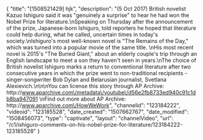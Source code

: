 {
    "title": "[1508521429] hjk",
    "description": "(5 Oct 2017) British novelist Kazuo Ishiguro said it was \"genuinely a surprise\" to hear he had won the Nobel Prize for literature.\nSpeaking on Thursday after the announcement of the prize, Japanese-born Ishiguro, told reporters he hoped that literature could help during, what he called, uncertain times in today's society.\nIshiguro's most well-known novel is \"The Remains of the Day,\" which was turned into a popular movie of the same title. \nHis most recent novel is 2015's \"The Buried Giant,\" about an elderly couple's trip through an English landscape to meet a son they haven't seen in years.\nThe choice of British novelist Ishiguro marks a return to conventional literature after two consecutive years in which the prize went to non-traditional recipients - singer-songwriter Bob Dylan and Belarusian journalist, Svetlana Alexievich.\n\n\nYou can license this story through AP Archive: http:\/\/www.aparchive.com\/metadata\/youtube\/d56e2fb8733ed940c91c1db8ba947091 \nFind out more about AP Archive: http:\/\/www.aparchive.com\/HowWeWork",
    "channelid": "123184222",
    "videoid": "123185528",
    "date_created": "1507662767",
    "date_modified": "1508456073",
    "type": "captivate",
    "layout": "channelVideo",
    "url": "\/c1\/ishiguro-comments-on-his-nobel-prize-for-literature\/123184222-123185528"
}